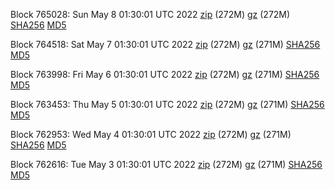 Block 765028: Sun May  8 01:30:01 UTC 2022 [zip](https://files.01coin.io/mainnet/2022-05-08/bootstrap.dat.zip) (272M) [gz](https://files.01coin.io/mainnet/2022-05-08/bootstrap.dat.tar.gz) (272M) [SHA256](https://files.01coin.io/mainnet/2022-05-08/sha256.txt) [MD5](https://files.01coin.io/mainnet/2022-05-08/md5.txt)

Block 764518: Sat May  7 01:30:01 UTC 2022 [zip](https://files.01coin.io/mainnet/2022-05-07/bootstrap.dat.zip) (272M) [gz](https://files.01coin.io/mainnet/2022-05-07/bootstrap.dat.tar.gz) (271M) [SHA256](https://files.01coin.io/mainnet/2022-05-07/sha256.txt) [MD5](https://files.01coin.io/mainnet/2022-05-07/md5.txt)

Block 763998: Fri May  6 01:30:01 UTC 2022 [zip](https://files.01coin.io/mainnet/2022-05-06/bootstrap.dat.zip) (272M) [gz](https://files.01coin.io/mainnet/2022-05-06/bootstrap.dat.tar.gz) (271M) [SHA256](https://files.01coin.io/mainnet/2022-05-06/sha256.txt) [MD5](https://files.01coin.io/mainnet/2022-05-06/md5.txt)

Block 763453: Thu May  5 01:30:01 UTC 2022 [zip](https://files.01coin.io/mainnet/2022-05-05/bootstrap.dat.zip) (272M) [gz](https://files.01coin.io/mainnet/2022-05-05/bootstrap.dat.tar.gz) (271M) [SHA256](https://files.01coin.io/mainnet/2022-05-05/sha256.txt) [MD5](https://files.01coin.io/mainnet/2022-05-05/md5.txt)

Block 762953: Wed May  4 01:30:01 UTC 2022 [zip](https://files.01coin.io/mainnet/2022-05-04/bootstrap.dat.zip) (272M) [gz](https://files.01coin.io/mainnet/2022-05-04/bootstrap.dat.tar.gz) (271M) [SHA256](https://files.01coin.io/mainnet/2022-05-04/sha256.txt) [MD5](https://files.01coin.io/mainnet/2022-05-04/md5.txt)

Block 762616: Tue May  3 01:30:01 UTC 2022 [zip](https://files.01coin.io/mainnet/2022-05-03/bootstrap.dat.zip) (272M) [gz](https://files.01coin.io/mainnet/2022-05-03/bootstrap.dat.tar.gz) (271M) [SHA256](https://files.01coin.io/mainnet/2022-05-03/sha256.txt) [MD5](https://files.01coin.io/mainnet/2022-05-03/md5.txt)
